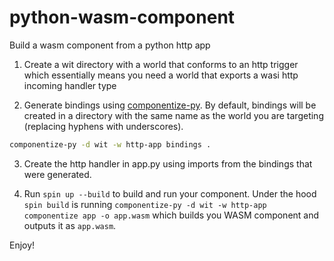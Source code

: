 # python-wasm-component

Build a wasm component from a python http app

1. Create a wit directory with a world that conforms to an http trigger which essentially means you need a world that exports
a wasi http incoming handler type

2. Generate bindings using [componentize-py](https://github.com/bytecodealliance/componentize-py). By default, bindings will be created in a directory with the same name as the world you are targeting (replacing hyphens with underscores).

```bash
componentize-py -d wit -w http-app bindings .
```

3. Create the http handler in app.py using imports from the bindings that were generated.

4. Run `spin up --build` to build and run your component. Under the hood `spin build` is running `componentize-py -d wit -w http-app componentize app -o app.wasm` which builds you WASM component and outputs it as `app.wasm`.


Enjoy!